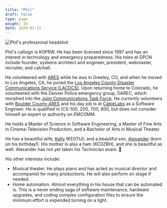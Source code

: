 ```yaml
---
title: "Phil"
draft: false
type: page
weight: 10
date: 2020-01-13
---
```


![Phil's professional headshot](/images/headshots/phil.jpg)

Phil's callsign is K0PRW. He has been licensed since 1997 and has an interest in technology and emergency preparedness. His roles at DPCN include founder, systems architect and engineer, president, webmaster, recruiter, and catchall.

<!--more-->

He volunteered with [ARES](http://www.arrl.org/ares) while he was in Greeley, CO, and when he moved to Los Angeles, CA, he joined the [Los Angeles County Disaster Communications Service (LACDCS)](https://lacdcs.org). Upon returning home to Colorado, he volunteered with the Denver Police emergency group, DAREC, which morphed into the [Joint Communications Task Force](https://jctf.us). He currently volunteers with [Boulder County ARES](https://bouldercountyares.org) and his day job is at [CableLabs](https://www.cablelabs.com) as a Software Engineer. He is qualified in ICS-100, 200, 700, 800, but does not consider himself an expert or authority on EMCOMM.

He holds a Master of Science in Software Engineering, a Master of Fine Arts in Cinema-Television Production, and a Bachelor of Arts in Musical Theater.

He has a beautiful wife, [Kelly](/about/team/kelly) (KE0TIJ), and a beautiful son, [Alexander](https://watt.ws/agw) (born on his birthday!). His mother is also a ham (KC0ZBH), and she is beautiful as well. Alexander has not yet taken his Technician exam. 👶

His other interests include:

* Musical theater. He plays piano and has acted as musical director and accompanist for many productions. He will also perform on stage if needed.
* Home automation. Almost everything in his house that can be automated is. This is a never ending saga of software maintenance, hardware upgrades, and coding complex configuration files to ensure the minimum effort is expended turning on a light.

